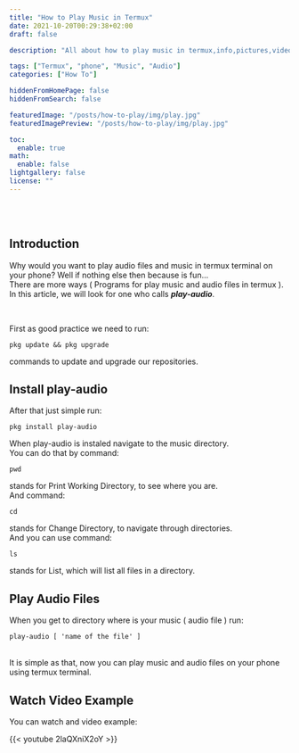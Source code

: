 ```yaml
---
title: "How to Play Music in Termux"
date: 2021-10-20T00:29:38+02:00
draft: false

description: "All about how to play music in termux,info,pictures,video and more,android,phone,music,termux.."

tags: ["Termux", "phone", "Music", "Audio"]
categories: ["How To"]

hiddenFromHomePage: false
hiddenFromSearch: false

featuredImage: "/posts/how-to-play/img/play.jpg"
featuredImagePreview: "/posts/how-to-play/img/play.jpg"

toc:
  enable: true
math:
  enable: false
lightgallery: false
license: ""
---
```


<br/>
<br/>

## Introduction

Why would you want to play audio files and music in termux terminal on your phone? Well if nothing else then because is fun... <br/> There are more ways ( Programs for play music and audio files in termux ). In this article, we will look for one who calls **_play-audio_**.

<br/>

First as good practice we need to run:

```
pkg update && pkg upgrade
```

commands to update and upgrade our repositories.

## Install play-audio

After that just simple run:

```
pkg install play-audio
```

When play-audio is instaled navigate to the music directory.
<br/>You can do that by command:

`pwd`

stands for Print Working Directory, to see where you are.
<br/>And command:

`cd`

stands for Change Directory, to navigate through directories.
<br/>And you can use command:

`ls`

stands for List, which will list all files in a directory.

## Play Audio Files

When you get to directory where is your music ( audio file ) run:

```
play-audio [ 'name of the file' ]
```

<br/>
It is simple as that, now you can play music and audio files on your phone using termux terminal.

## Watch Video Example

You can watch and video example:

{{< youtube 2laQXniX2oY >}}

<br/>
<br/>
<br/>
<br/>

<br/>
<br/>
<br/>
<br/>

<br/>
<br/>
<br/>
<br/>
<br/>
